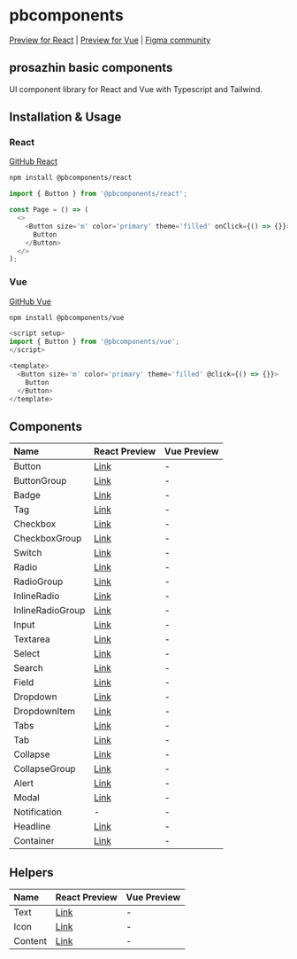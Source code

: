 # pbcomponents

[Preview for React](https://pbcomponents-react.vercel.app/?path=/docs/intro--docs) | [Preview for Vue](https://pbcomponents-vue.vercel.app/?path=/docs/intro--docs) | [Figma community](https://www.figma.com/community/file/1214486013859546496/pbcomponents)

## prosazhin basic components

UI component library for React and Vue with Typescript and Tailwind.

## Installation & Usage

### React

[GitHub React](https://github.com/prosazhin/pbcomponents/tree/main/packages/react)

```bash
npm install @pbcomponents/react
```

```javascript
import { Button } from '@pbcomponents/react';

const Page = () => (
  <>
    <Button size='m' color='primary' theme='filled' onClick={() => {}}>
      Button
    </Button>
  </>
);
```

### Vue

[GitHub Vue](https://github.com/prosazhin/pbcomponents/tree/main/packages/vue)

```bash
npm install @pbcomponents/vue
```

```javascript
<script setup>
import { Button } from '@pbcomponents/vue';
</script>

<template>
  <Button size='m' color='primary' theme='filled' @click={() => {}}>
    Button
  </Button>
</template>
```

## Components

| Name             | React Preview                                                                                            | Vue Preview |
| :--------------- | :------------------------------------------------------------------------------------------------------- | :---------- |
| Button           | [Link](https://pbcomponents-react.vercel.app/?path=/docs/components-button-button--docs)                 | -           |
| ButtonGroup      | [Link](https://pbcomponents-react.vercel.app/?path=/docs/components-button-buttongroup--docs)            | -           |
| Badge            | [Link](https://pbcomponents-react.vercel.app/?path=/docs/components-badge--docs)                         | -           |
| Tag              | [Link](https://pbcomponents-react.vercel.app/?path=/docs/components-tag--docs)                           | -           |
| Checkbox         | [Link](https://pbcomponents-react.vercel.app/?path=/docs/components-checkbox-checkbox--docs)             | -           |
| CheckboxGroup    | [Link](https://pbcomponents-react.vercel.app/?path=/docs/components-checkbox-checkboxgroup--docs)        | -           |
| Switch           | [Link](https://pbcomponents-react.vercel.app/?path=/docs/components-checkbox-switch--docs)               | -           |
| Radio            | [Link](https://pbcomponents-react.vercel.app/?path=/docs/components-radio-radio--docs)                   | -           |
| RadioGroup       | [Link](https://pbcomponents-react.vercel.app/?path=/docs/components-radio-radiogroup--docs)              | -           |
| InlineRadio      | [Link](https://pbcomponents-react.vercel.app/?path=/docs/components-inline-radio-inlineradio--docs)      | -           |
| InlineRadioGroup | [Link](https://pbcomponents-react.vercel.app/?path=/docs/components-inline-radio-inlineradiogroup--docs) | -           |
| Input            | [Link](https://pbcomponents-react.vercel.app/?path=/docs/components-field-input--docs)                   | -           |
| Textarea         | [Link](https://pbcomponents-react.vercel.app/?path=/docs/components-field-textarea--docs)                | -           |
| Select           | [Link](https://pbcomponents-react.vercel.app/?path=/docs/components-field-select--docs)                  | -           |
| Search           | [Link](https://pbcomponents-react.vercel.app/?path=/docs/components-field-search--docs)                  | -           |
| Field            | [Link](https://pbcomponents-react.vercel.app/?path=/docs/components-field-field--docs)                   | -           |
| Dropdown         | [Link](https://pbcomponents-react.vercel.app/?path=/docs/components-dropdown-dropdown--docs)             | -           |
| DropdownItem     | [Link](https://pbcomponents-react.vercel.app/?path=/docs/components-dropdown-dropdownitem--docs)         | -           |
| Tabs             | [Link](https://pbcomponents-react.vercel.app/?path=/docs/components-tabs-tabs--docs)                     | -           |
| Tab              | [Link](https://pbcomponents-react.vercel.app/?path=/docs/components-tabs-tab--docs)                      | -           |
| Collapse         | [Link](https://pbcomponents-react.vercel.app/?path=/docs/components-collapse-collapse--docs)             | -           |
| CollapseGroup    | [Link](https://pbcomponents-react.vercel.app/?path=/docs/components-collapse-collapsegroup--docs)        | -           |
| Alert            | [Link](https://pbcomponents-react.vercel.app/?path=/docs/components-alert--docs)                         | -           |
| Modal            | [Link](https://pbcomponents-react.vercel.app/?path=/docs/components-modal--docs)                         | -           |
| Notification     | -                                                                                                        | -           |
| Headline         | [Link](https://pbcomponents-react.vercel.app/?path=/docs/components-headline--docs)                      | -           |
| Container        | [Link](https://pbcomponents-react.vercel.app/?path=/docs/components-container--docs)                     | -           |

## Helpers

| Name    | React Preview                                                                   | Vue Preview |
| :------ | :------------------------------------------------------------------------------ | :---------- |
| Text    | [Link](https://pbcomponents-react.vercel.app/?path=/docs/helpers-text--docs)    | -           |
| Icon    | [Link](https://pbcomponents-react.vercel.app/?path=/docs/helpers-icon--docs)    | -           |
| Content | [Link](https://pbcomponents-react.vercel.app/?path=/docs/helpers-content--docs) | -           |
